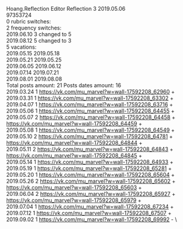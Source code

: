 Hoang.Reflection	Editor Reflection 3 2019.05.06\
97353724\
0 rubric switches:\
2 frequency switches:\
2019.06.10 3 changed to 5 \
2019.08.12 5 changed to 3 \
5 vacations:\
2019.05.15 2019.05.18 \
2019.05.21 2019.05.25 \
2019.06.05 2019.06.12 \
2019.07.14 2019.07.21 \
2019.08.01 2019.08.08 \
Total posts amount: 21	Posts dates amount: 16\
2019.03.24 1 https://vk.com/mu_marvel?w=wall-17592208_62960 + \
2019.03.31 1 https://vk.com/mu_marvel?w=wall-17592208_63302 + \
2019.04.07 1 https://vk.com/mu_marvel?w=wall-17592208_63716 + \
2019.05.06 1 https://vk.com/mu_marvel?w=wall-17592208_64455 + \
2019.05.07 2 https://vk.com/mu_marvel?w=wall-17592208_64458 + https://vk.com/mu_marvel?w=wall-17592208_64459 + \
2019.05.08 1 https://vk.com/mu_marvel?w=wall-17592208_64549 + \
2019.05.10 2 https://vk.com/mu_marvel?w=wall-17592208_64781 + https://vk.com/mu_marvel?w=wall-17592208_64844 + \
2019.05.11 2 https://vk.com/mu_marvel?w=wall-17592208_64843 + https://vk.com/mu_marvel?w=wall-17592208_64845 + \
2019.05.14 1 https://vk.com/mu_marvel?w=wall-17592208_64933 + \
2019.05.19 1 https://vk.com/mu_marvel?w=wall-17592208_65281 + \
2019.05.20 1 https://vk.com/mu_marvel?w=wall-17592208_65604 + \
2019.05.26 2 https://vk.com/mu_marvel?w=wall-17592208_65602 + https://vk.com/mu_marvel?w=wall-17592208_65603 + \
2019.06.04 2 https://vk.com/mu_marvel?w=wall-17592208_65927 + https://vk.com/mu_marvel?w=wall-17592208_65979 + \
2019.07.04 1 https://vk.com/mu_marvel?w=wall-17592208_67234 + \
2019.07.12 1 https://vk.com/mu_marvel?w=wall-17592208_67507 + \
2019.09.02 1 https://vk.com/mu_marvel?w=wall-17592208_69992 - \
